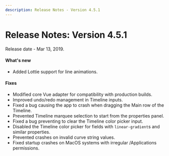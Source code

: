 ```yaml
---
description: Release Notes - Version 4.5.1
---
```


# Release Notes: Version 4.5.1
Release date - Mar 13, 2019.

#### What's new
- Added Lottie support for line animations.

#### Fixes
- Modified core Vue adapter for compatibility with production builds.
- Improved undo/redo management in Timeline inputs.
- Fixed a bug causing the app to crash when dragging the Main row of the Timeline.
- Prevented Timeline marquee selection to start from the properties panel.
- Fixed a bug preventing to clear the Timeline color picker input.
- Disabled the Timeline color picker for fields with `linear-gradient`s and similar properties.
- Prevented crashes on invalid curve string values.
- Fixed startup crashes on MacOS systems with irregular /Applications permissions.

